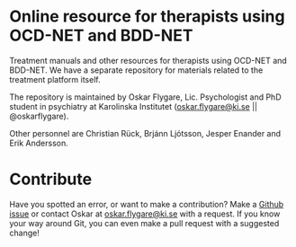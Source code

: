 # Online resource for therapists using OCD-NET and BDD-NET

Treatment manuals and other resources for therapists using OCD-NET and BDD-NET. We have a separate repository for materials related to the treatment platform itself.

The repository is maintained by Oskar Flygare, Lic. Psychologist and PhD student in psychiatry at Karolinska Institutet (oskar.flygare@ki.se || @oskarflygare).

Other personnel are Christian Rück, Brjánn Ljótsson, Jesper Enander and Erik Andersson.

# Contribute

Have you spotted an error, or want to make a contribution? Make a [Github issue](https://github.com/oskarflygare/webcbt-therapist/issues) or contact Oskar at oskar.flygare@ki.se with a request. If you know your way around Git, you can even make a pull request with a suggested change!
